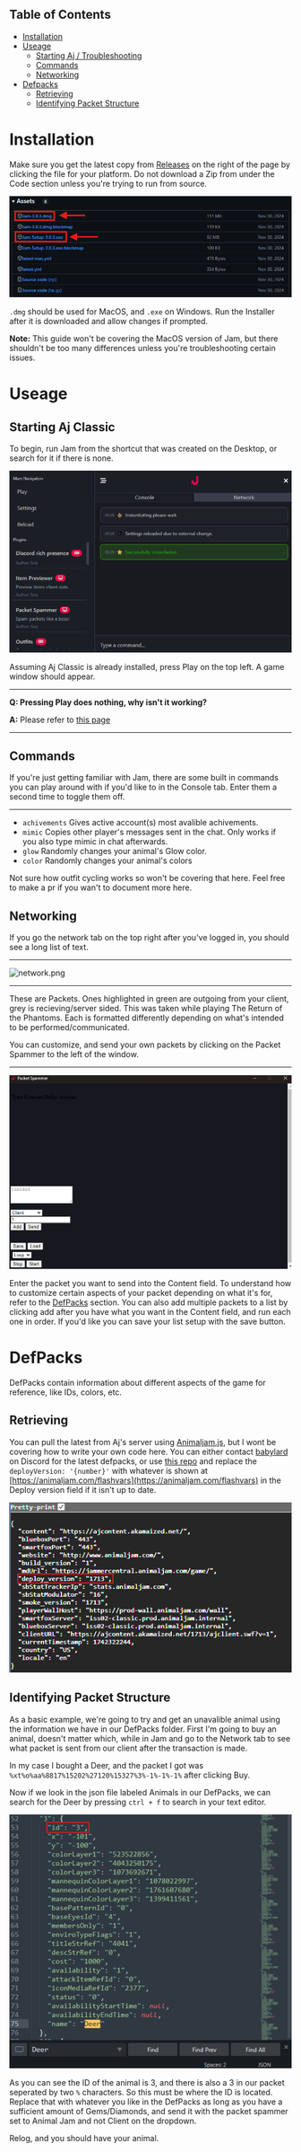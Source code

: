## Table of Contents

- [Installation](#installation)
- [Useage](#useage)
  - [Starting Aj / Troubleshooting](#starting-aj-classic)
  - [Commands](#commands)
  - [Networking](#networking)
- [Defpacks](#defpacks)
  - [Retrieving](#retrieving)
  - [Identifying Packet Structure](#identifying-packet-structure)

# Installation


Make sure you get the latest copy from [Releases](https://github.com/sxip/jam/releases) on the right of the page by clicking the file for your platform. Do not download a Zip from under the Code section unless you're trying to run from source.

![releases.png](images/releases.png)

`.dmg` should be used for MacOS, and `.exe` on Windows. Run the Installer after it is downloaded and allow changes if prompted.

**Note:** This guide won't be covering the MacOS version of Jam, but there shouldn't be too many differences unless you're troubleshooting certain issues.

# Useage

## **Starting Aj Classic**

To begin, run Jam from the shortcut that was created on the Desktop, or search for it if there is none.

![jam.png](images/jam.png)

 Assuming Aj Classic is already installed, press Play on the top left. A game window should appear.

---

**Q: Pressing Play does nothing, why isn't it working?**

**A:** Please refer to [this page](other\playtroubleshooting.md)

---

## **Commands**

If you're just getting familiar with Jam, there are some built in commands you can play around with if you'd like to in the Console tab. Enter them a second time to toggle them off.

---

- `achivements`
    Gives active account(s) most avalible achivements.
- `mimic`
    Copies other player's messages sent in the chat. Only works if you also type mimic in chat afterwards.
- `glow`
    Randomly changes your animal's Glow color.
- `color`
    Randomly changes your animal's colors

Not sure how outfit cycling works so won't be covering that here. Feel free to make a pr if you wan't to document more here.

## **Networking**

If you go the network tab on the top right after you've logged in, you should see a long list of text.

---

![network.png](images/unpack.pngnetwork.png)

---

These are Packets. Ones highlighted in green are outgoing from your client, grey is recieving/server sided. This was taken while playing The Return of the Phantoms. Each is formatted differently depending on what's intended to be performed/communicated.

You can customize, and send your own packets by clicking on the Packet Spammer to the left of the window.

---

![packetspammer.png](images/packetspammer.png)

Enter the packet you want to send into the Content field. To understand how to customize certain aspects of your packet depending on what it's for, refer to the [DefPacks](#defpacks) section. You can also add multiple packets to a list by clicking add after you have what you want in the Content field, and run each one in order. If you'd like you can save your list setup with the save button.

# DefPacks

DefPacks contain information about different aspects of the game for reference, like IDs, colors, etc.

## **Retrieving**

You can pull the latest from Aj's server using [Animaljam.js](https://github.com/sxip/animaljam.js), but I wont be covering how to write your own code here. You can either contact [babylard](https://github.com/babylard) on Discord for the latest defpacks, or use [this repo](https://github.com/babylard/defpacksdecoder) and replace the `deployVersion: '{number}'` with whatever is shown at [https://animaljam.com/flashvars](https://animaljam.com/flashvars) in the Deploy version field if it isn't up to date.

![flashvars.png](images/flashvars.png)

## **Identifying Packet Structure**

As a basic example, we're going to try and get an unavalible animal using the information we have in our DefPacks folder. First I'm going to buy an animal, doesn't matter which, while in Jam and go to the Network tab to see what packet is sent from our client after the transaction is made.

In my case I bought a Deer, and the packet I got was `%xt%o%aa%8817%15202%27120%15327%3%-1%-1%-1%` after clicking Buy.

Now if we look in the json file labeled Animals in our DefPacks, we can search for the Deer by pressing `ctrl + f` to search in your text editor.

![animals.png](images/animals.png)

As you can see the ID of the animal is 3, and there is also a 3 in our packet seperated by two `%` characters. So this must be where the ID is located. Replace that with whatever you like in the DefPacks as long as you have a sufficient amount of Gems/Diamonds, and send it with the packet spammer set to Animal Jam and not Client on the dropdown.

Relog, and you should have your animal.